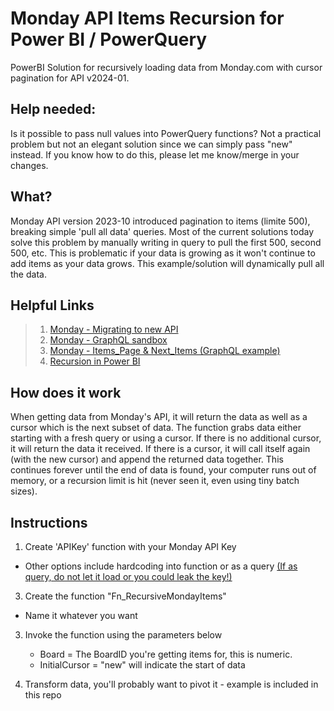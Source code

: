 # Monday API Items Recursion for Power BI / PowerQuery
PowerBI Solution for recursively loading data from Monday.com with cursor pagination for API v2024-01.

## Help needed:
Is it possible to pass null values into PowerQuery functions? Not a practical problem but not an elegant solution since we can simply pass "new" instead. If you know how to do this, please let me know/merge in your changes.

## What?
Monday API version 2023-10 introduced pagination to items (limite 500), breaking simple 'pull all data' queries. Most of the current solutions today solve this problem by manually writing in query to pull the first 500, second 500, etc. This is problematic if your data is growing as it won't continue to add items as your data grows. This example/solution will dynamically pull all the data.

## Helpful Links
> 1) [Monday - Migrating to new API](https://developer.monday.com/api-reference/docs/migrating-to-v-2023-10)
> 2) [Monday - GraphQL sandbox](https://monday.com/developers/v2/try-it-yourself)
> 3) [Monday - Items_Page & Next_Items (GraphQL example)](https://developer.monday.com/api-reference/docs/items_page)
> 4) [Recursion in Power BI](https://www.thepoweruser.com/2019/07/01/recursive-functions-in-power-bi-power-query/)

## How does it work
When getting data from Monday's API, it will return the data as well as a cursor which is the next subset of data. The function grabs data either starting with a fresh query or using a cursor. If there is no additional cursor, it will return the data it received. If there is a cursor, it will call itself again (with the new cursor) and append the returned data together. This continues forever until the end of data is found, your computer runs out of memory, or a recursion limit is hit (never seen it, even using tiny batch sizes).  

## Instructions
1) Create 'APIKey' function with your Monday API Key
* Other options include hardcoding into function or as a query <ins>(If as query, do not let it load or you could leak the key!)</ins>
3) Create the function "Fn_RecursiveMondayItems"
* Name it whatever you want
  
3) Invoke the function using the parameters below
   * Board = The BoardID you're getting items for, this is numeric.
   * InitialCursor = "new" will indicate the start of data
     
4) Transform data, you'll probably want to pivot it - example is included in this repo
